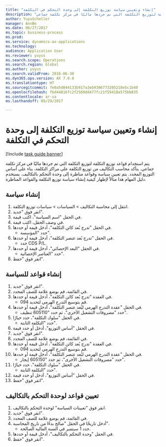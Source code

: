 ```yaml
--- 
title: "إنشاء وتعيين سياسة توزيع التكلفة إلى وحدة التحكم في التكلفة"
description: "يتم استخدام قواعد توزيع التكلفة لتوزيع التكلفة التي تم جردها ماليًا في مركز تكلفة جماعي."
author: YuyuScheller
manager: AnnBe
ms.date: 06/27/2017
ms.topic: business-process
ms.prod: 
ms.service: dynamics-ax-applications
ms.technology: 
audience: Application User
ms.reviewer: yuyus
ms.search.scope: Operations
ms.search.region: Global
ms.author: yuyus
ms.search.validFrom: 2016-06-30
ms.dyn365.ops.version: AX 7.0.0
ms.translationtype: HT
ms.sourcegitcommit: 7e0a5d044133b917a3eb9386773205218e5c1b40
ms.openlocfilehash: fbd44816fc2f2569dd477fc21f59418a575bb835
ms.contentlocale: ar-sa
ms.lasthandoff: 09/29/2017

---
```

# <a name="create-and-assign-a-cost-distribution-policy-to-a-cost-control-unit"></a>إنشاء وتعيين سياسة توزيع التكلفة إلى وحدة التحكم في التكلفة

[!include [task guide banner](../../includes/task-guide-banner.md)]

يتم استخدام قواعد توزيع التكلفة لتوزيع التكلفة التي تم جردها ماليًا في مركز تكلفة جماعي. يتأكد محاسب التكاليف من توزيع التكلفة على مراكز التكلفة، بناء على أساس التوزيع المحدد. يتم تعيين سياسة وقواعد مناظرة إلى وحدة التحكم بالتكاليف. يستخدم دليل المهام هذا مثالاً لإظهار كيفية إنشاء سياسة توزيع التكلفة والقواعد المناظرة.


## <a name="create-a-policy"></a>إنشاء سياسة
1. انتقل إلى محاسبة التكاليف > السياسات > سياسات توزيع التكلفة‬.
2. انقر فوق "جديد".
3. في الحقل "اسم السياسة"، اكتب قيمة.
4. في وصف الحقل، اكتب قيمة.
5. في الحقل "تدرج بُعد كائن التكلفة‬‬"، أدخل قيمة أو حددها.
    * حدد "المؤسسة".  
6. في الحقل "تدرج بُعد عنصر التكلفة‬‬"، أدخل قيمة أو حددها.
    * حدد CDS P/L.  
7. في الحقل "البعد الإحصائي"، أدخل قيمة أو حددها.
    * حدد "العناصر الإحصائية".  
8. انقر فوق "حفظ".

## <a name="create-rules-for-the-policy"></a>إنشاء قواعد للسياسة
1. انقر فوق "جديد".
2. في القائمة، قم بوضع علامة للصف المحدد.
3. في العقدة "تدرج بُعد كائن التكلفة‬‬"، أدخل قيمة أو حددها.
    * قم بتوسيع التدرج الهرمي لتحديد 094.  
4. في الحقل "عقدة التدرج الهرمي لبُعد عنصر التكلفة‬‬‬"، أدخل قيمة أو حددها.
    * حدد "مصروفات التشغيل الأخرى"، ثم حدد "605110 تنظيف".  
5. في الحقل "سلوك التكلفة"، حدد خيارًا.
    * حدد "التكلفة الثابتة".  
6. في الحقل "أساس التوزيع"، أدخل أو حدد قيمة.
7. انقر فوق "جديد".
8. في القائمة، قم بوضع علامة للصف المحدد.
9. في العقدة "تدرج بُعد كائن التكلفة‬‬"، أدخل قيمة أو حددها.
    * قم بتوسيع التدرج الهرمي لتحديد 094.  
10. في الحقل "عقدة التدرج الهرمي لبُعد عنصر التكلفة‬‬‬"، أدخل قيمة أو حددها.
    * حدد "مصروفات التشغيل الأخرى"، ثم حدد "605150 إيجار".  
11. في الحقل "سلوك التكلفة"، حدد خيارًا.
    * حدد "التكلفة الثابتة".  
12. في الحقل "أساس التوزيع"، أدخل أو حدد قيمة.
13. انقر فوق "حفظ".

## <a name="assign-rules-to-a-cost-control-unit"></a>تعيين قواعد لوحدة التحكم بالتكاليف
1. انقر فوق "تعيينات السياسة" لوحدة التحكم بالتكاليف.
2. انقر فوق "جديد".
3. في القائمة، قم بوضع علامة للصف المحدد.
4. أدخل تاريخًا في الحقل "صالح بدءًا من تاريخ المحاسبة‬‬".
    * حدد 1 سبتمبر في السنة المالية الصالحة.  
5. في الحقل "وحدة التحكم بالتكاليف‬"، أدخل قيمة أو حددها.
6. انقر فوق "حفظ".


